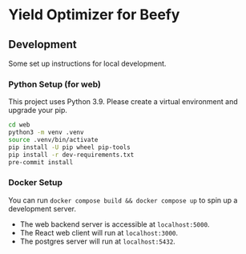 # Yield Optimizer for Beefy

## Development
Some set up instructions for local development.

### Python Setup (for web)
This project uses Python 3.9. Please create a virtual environment and upgrade your pip.
```bash
cd web
python3 -m venv .venv
source .venv/bin/activate
pip install -U pip wheel pip-tools
pip install -r dev-requirements.txt
pre-commit install
```

### Docker Setup
You can run `docker compose build && docker compose up` to spin up a development server.
- The web backend server is accessible at `localhost:5000`.
- The React web client will run at `localhost:3000`.
- The postgres server will run at `localhost:5432`.
